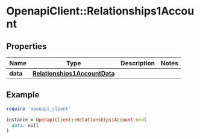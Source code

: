 # OpenapiClient::Relationships1Account

## Properties

| Name | Type | Description | Notes |
| ---- | ---- | ----------- | ----- |
| **data** | [**Relationships1AccountData**](Relationships1AccountData.md) |  |  |

## Example

```ruby
require 'openapi_client'

instance = OpenapiClient::Relationships1Account.new(
  data: null
)
```

